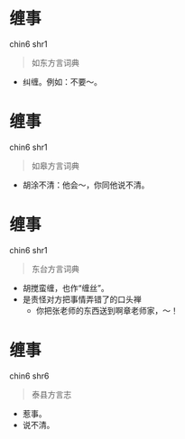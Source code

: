 # 缠事
chin6 shr1
> 如东方言词典
- 纠缠。例如：不要～。

# 缠事
chin6 shr1
> 如皋方言词典
- 胡涂不清：他会～，你同他说不清。

# 缠事
chin6 shr1
> 东台方言词典
- 胡搅蛮缠，也作“缠丝”。
- 是责怪对方把事情弄错了的口头禅
  - 你把张老师的东西送到啊章老师家，～！

# 缠事
chin6 shr6
> 泰县方言志
- 惹事。
- 说不清。
